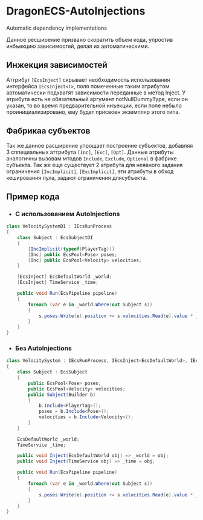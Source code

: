 # DragonECS-AutoInjections
 Automatic dependency implementations

Данное ресширение призвано скоратить объем кода, упростив инбъекцию зависимостей, делая их автоматическими.

## Инжекция зависимостей
Аттрибут `[EcsInject]` скрывает необходимость использования интерфейса `IEcsInject<T>`, поля помеченные таким атрибутом автоматически подхватят зависимости переданные в метод Inject. У атрибута есть не обязательный аргумент notNullDummyType, если он указан, то во время предварительной инъекции, если  поле небыло проинициализировано, ему будет присвоен экземпляр этого типа.
 
## Фабрикаа субъектов
Так же данное расширение упрощает построение субъектов, добавляя 3 сппециальных аттрибута `[Inc]`, `[Exc]`, `[Opt]`. Данные атрибуты аналогичны вызовам мтодов `Include`, `Exclude`, `Optional` в фабрике субъекта. Так же еще существует 2 атрибута для неявного задания ограничения `[IncImplicit]`, `[ExcImplicit]`, эти атрибуты в обход кеширования пула, задают ограничения длясубъекта.
 
## Пример кода
* ### С использованием AutoInjections
```csharp
class VelocitySystemDI : IEcsRunProcess
{
    class Subject : EcsSubjectDI
    {
        [IncImplicit(typeof(PlayerTag))]
        [Inc] public EcsPool<Pose> poses;
        [Inc] public EcsPool<Velocity> velocities;
    }

    [EcsInject] EcsDefaultWorld _world;
    [EcsInject] TimeService _time;

    public void Run(EcsPipeline pipeline)
    {
        foreach (var e in _world.Where(out Subject s))
        {
            s.poses.Write(e).position += s.velocities.Read(e).value * _time.DeltaTime;
        }
    }
}
```
 * ### Без AutoInjections
```csharp
class VelocitySystem : IEcsRunProcess, IEcsInject<EcsDefaultWorld>, IEcsInject<TimeService>
{
    class Subject : EcsSubject
    {
        public EcsPool<Pose> poses;
        public EcsPool<Velocity> velocities;
        public Subject(Builder b)
        {
            b.Include<PlayerTag>();
            poses = b.Include<Pose>();
            velocities = b.Include<Velocity>();
        }
    }

    EcsDefaultWorld _world;
    TimeService _time;

    public void Inject(EcsDefaultWorld obj) => _world = obj;
    public void Inject(TimeService obj) => _time = obj;

    public void Run(EcsPipeline pipeline)
    {
        foreach (var e in _world.Where(out Subject s))
        {
            s.poses.Write(e).position += s.velocities.Read(e).value * _time.DeltaTime;
        }
    }
}
```
 
